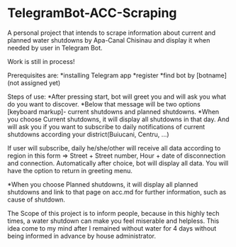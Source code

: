 # TelegramBot-ACC-Scraping
A personal project that intends to scrape information about current and planned water shutdowns by Apa-Canal Chisinau and display it when needed by user in Telegram Bot.

Work is still in process!


Prerequisites are:
*installing Telegram app
*register
*find bot by [botname](not assigned yet)


Steps of use:
*After pressing start, bot will greet you and will ask you what do you want to discover.
*Below that message will be two options [keyboard markup]- current shutdowns and planned shutdowns.
*When you choose Current shutdowns, it will display all shutdowns in that day. 
And will ask you if you want to subscribe to daily notifications of current shutdowns according your district(Buiucani, Centru, ...)

If user will subscribe, daily he/she/other will receive all data according to region in this form => Street + Street number, Hour + date of disconnection and connection.
Automatically after choice, bot will display all data. You will have the option to return in greeting menu.

*When you choose Planned shutdowns, it will display all planned shutdowns and link to that page on acc.md for further information, such as cause of shutdown.

The Scope of this project is to inform people, because in this highly tech times, a water shutdown can make you feel miserable and helpless. 
This idea come to my mind after I remained without water for 4 days without being informed in advance by house administrator.



